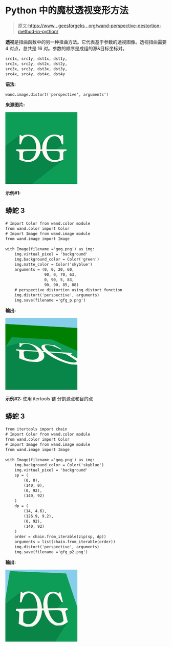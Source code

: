 # Python 中的魔杖透视变形方法

> 原文:[https://www . geesforgeks . org/wand-perspective-destortion-method-in-python/](https://www.geeksforgeeks.org/wand-perspective-destortion-method-in-python/)

**透视**是扭曲函数中的另一种扭曲方法。它代表基于参数的透视图像。透视扭曲需要 4 对点，总共是 16 对。参数的顺序是成组的源&目标坐标对。

```
src1x, src1y, dst1x, dst1y,
src2x, src2y, dst2x, dst2y,
src3x, src3y, dst3x, dst3y,
src4x, src4y, dst4x, dst4y
```

**语法:**

```
wand.image.distort('perspective', arguments')
```

**来源图片:**

![](img/a1c18377167bcccc8cbce2b488b9f52a.png)

**示例#1:**

## 蟒蛇 3

```
# Import Color from wand.color module
from wand.color import Color
# Import Image from wand.image module
from wand.image import Image

with Image(filename ='gog.png') as img:
    img.virtual_pixel = 'background'
    img.background_color = Color('green')
    img.matte_color = Color('skyblue')
    arguments = (0, 0, 20, 60,
                 90, 0, 70, 63,
                 0, 90, 5, 83,
                 90, 90, 85, 88)
    # perspective distortion using distort function
    img.distort('perspective', arguments)
    img.save(filename ='gfg_p.png')
```

**输出:**

![](img/0fd8461c314356255ae7e85526d5f185.png)

**示例#2:** 使用 itertools 链
分割源点和目的点

## 蟒蛇 3

```
from itertools import chain
# Import Color from wand.color module
from wand.color import Color
# Import Image from wand.image module
from wand.image import Image

with Image(filename ='gog.png') as img:
    img.background_color = Color('skyblue')
    img.virtual_pixel = 'background'
    sp = (
        (0, 0),
        (140, 0),
        (0, 92),
        (140, 92)
    )
    dp = (
        (14, 4.6),
        (126.9, 9.2),
        (0, 92),
        (140, 92)
    )
    order = chain.from_iterable(zip(sp, dp))
    arguments = list(chain.from_iterable(order))
    img.distort('perspective', arguments)
    img.save(filename ='gfg_p2.png')
```

**输出:**

![](img/9d3c14bb959857870c8da6ad52e43ad2.png)
